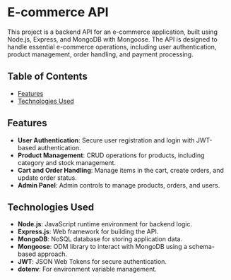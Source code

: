 # E-commerce API

This project is a backend API for an e-commerce application, built using Node.js, Express, and MongoDB with Mongoose. The API is designed to handle essential e-commerce operations, including user authentication, product management, order handling, and payment processing.

## Table of Contents
- [Features](#features)
- [Technologies Used](#technologies-used)

## Features
- **User Authentication**: Secure user registration and login with JWT-based authentication.
- **Product Management**: CRUD operations for products, including category and stock management.
- **Cart and Order Handling**: Manage items in the cart, create orders, and update order status.
- **Admin Panel**: Admin controls to manage products, orders, and users.

## Technologies Used
- **Node.js**: JavaScript runtime environment for backend logic.
- **Express.js**: Web framework for building the API.
- **MongoDB**: NoSQL database for storing application data.
- **Mongoose**: ODM library to interact with MongoDB using a schema-based approach.
- **JWT**: JSON Web Tokens for secure authentication.
- **dotenv**: For environment variable management.
